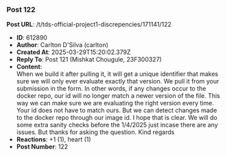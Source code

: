 ### Post 122
**Post URL**: /t/tds-official-project1-discrepencies/171141/122
- **ID**: 612890
- **Author**: Carlton D'Silva (carlton)
- **Created At**: 2025-03-29T15:20:02.379Z
- **Reply To**: Post 121 (Mishkat Chougule, 23F300327)
- **Content**:  
  When we build it after pulling it, it will get a unique identifier that makes sure we will only ever evaluate exactly that version. We pull it from your submission in the form.
In other words, if any changes occur to the docker repo, our id will no longer match a newer version of the file. This way we can make sure we are evaluating the right version every time. Your id does not have to match ours.
But we can detect changes made to the docker repo through our image id. I hope that is clear.
We will do some extra sanity checks before the 1/4/2025 just incase there are any issues. But thanks for asking the question.
Kind regards
- **Reactions**: +1 (1), heart (1)
- **Post Number**: 122

